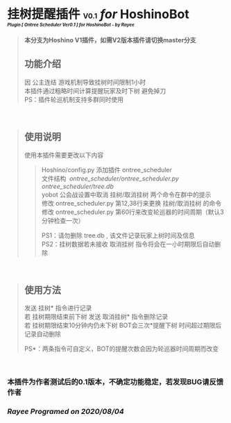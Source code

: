 # 挂树提醒插件 <font size=3>V0.1</font> *for* HoshinoBot<br><font size=1>*Plugin [ Ontree Scheduler Ver0.1 ] for HoshinoBot* - *by Rayee*</font>  
  
> **本分支为Hoshino V1插件，如需V2版本插件请切换master分支**  
> ## 功能介绍  
> 因 公主连结 游戏机制导致挂树时间限制1小时  
> 本插件通过粗略时间计算提醒玩家及时下树 避免掉刀  
> PS：插件轮巡机制支持多群同时使用  

<br>  

>## 使用说明  
>使用本插件需要更改以下内容
>>Hoshino/config.py 添加插件 ontree_scheduler  
>>文件结构 &nbsp;*ontree_scheduler/ontree_scheduler.py*&nbsp; *ontree_scheduler/tree.db*  
>>yobot 公会战设置中取消 挂树/取消挂树 两个命令在群中的提示  
>>修改 ontree_scheduler.py 第12,38行来更换 挂树/取消挂树 的命令  
>>修改 ontree_scheduler.py 第60行来改变轮巡器的时间周期（默认3分钟检查一次）
>>  
>>PS1：请勿删除 tree.db , 该文件记录玩家上树时间及信息  
>>PS2：挂树数据若未接收 取消挂树 指令将会在一小时期限后自动删除  
  
<br>  

>## 使用方法  
>发送 挂树* 指令进行记录   
>若 挂树期限结束前下树 发送 取消挂树* 指令删除记录  
>若 挂树期限结束10分钟内仍未下树 BOT会三次*提醒下树 时间超过期限后记录自动删除  
>  
>PS*：两条指令可自定义，BOT的提醒次数会因为轮巡器时间周期而改变
  
<br>  

### 本插件为作者测试后的0.1版本，不确定功能稳定，若发现BUG请反馈作者  
### *Rayee Programed on 2020/08/04*
